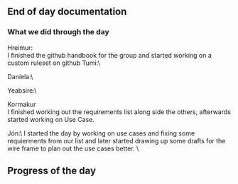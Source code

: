 ## End of day documentation

### What we did through the day 
Hreimur: \
I finished the github handbook for the group and started working on a custom ruleset on github
Tumi:\

Daníela:\

Yeabsire:\

Kormakur \
I finished working out the requirements list along side the others, afterwards started working on Use Case. 

Jón:\ 
I started the day by working on use cases and fixing some requierments from our list and later started drawing up some drafts for the wire frame to plan out the use cases better. 
\



## Progress of the day
